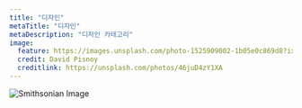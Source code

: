 ```yaml
---
title: "디자인"
metaTitle: "디자인"
metaDescription: "디자인 카테고리"
image:
  feature: https://images.unsplash.com/photo-1525909002-1b05e0c869d8?ixlib=rb-1.2.1&ixid=eyJhcHBfaWQiOjEyMDd9&auto=format&fit=crop&w=1275&q=80
  credit: David Pisnoy
  creditlink: https://unsplash.com/photos/46juD4zY1XA
---
```


![Smithsonian Image](https://images.unsplash.com/photo-1525909002-1b05e0c869d8?ixlib=rb-1.2.1&ixid=eyJhcHBfaWQiOjEyMDd9&auto=format&fit=crop&w=1275&q=80)